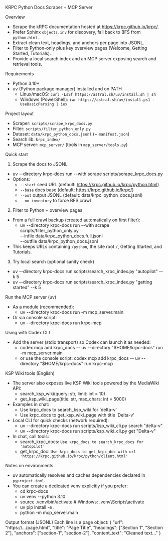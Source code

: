 KRPC Python Docs Scraper + MCP Server

Overview
- Scrape the kRPC documentation hosted at https://krpc.github.io/krpc/.
- Prefer Sphinx `objects.inv` for discovery, fall back to BFS from `python.html`.
- Extract clean text, headings, and anchors per page into JSONL.
- Filter to Python-only plus key overview pages (Welcome, Getting Started, Tutorials).
- Provide a local search index and an MCP server exposing search and retrieval tools.

Requirements
- Python 3.10+
- uv (Python package manager) installed and on PATH
  - Linux/macOS: `curl -LsSf https://astral.sh/uv/install.sh | sh`
  - Windows (PowerShell): `iwr https://astral.sh/uv/install.ps1 -UseBasicParsing | iex`

Project layout
- Scraper: `scripts/scrape_krpc_docs.py`
- Filter: `scripts/filter_python_only.py`
- Dataset: `data/krpc_python_docs.jsonl` (+ `manifest.json`)
- Search lib: `krpc_index/`
- MCP server: `mcp_server/` (tools in `mcp_server/tools.py`)

Quick start
1) Scrape the docs to JSONL
- uv --directory krpc-docs run --with scrape scripts/scrape_krpc_docs.py
- Options:
  - `--start` seed URL (default: https://krpc.github.io/krpc/python.html)
  - `--base` docs base (default: https://krpc.github.io/krpc/)
  - `--out` output JSONL (default: data/krpc_python_docs.jsonl)
  - `--no-inventory` to force BFS crawl

2) Filter to Python + overview pages
- From a full crawl backup (created automatically on first filter):
  - uv --directory krpc-docs run --with scrape scripts/filter_python_only.py \
      --infile data/krpc_python_docs.full.jsonl \
      --outfile data/krpc_python_docs.jsonl
- This keeps URLs containing `/python`, the site root `/`, Getting Started, and Tutorials.

3) Try local search (optional sanity check)
- uv --directory krpc-docs run scripts/search_krpc_index.py "autopilot" --k 5
- uv --directory krpc-docs run scripts/search_krpc_index.py "getting started" --k 5

Run the MCP server (uv)
- As a module (recommended):
  - uv --directory krpc-docs run -m mcp_server.main
- Or via console script:
  - uv --directory krpc-docs run krpc-mcp

Using with Codex CLI
- Add the server (stdio transport) so Codex can launch it as needed:
  - codex mcp add krpc_docs -- uv --directory "$HOME/krpc-docs" run -m mcp_server.main
  - or use the console script: codex mcp add krpc_docs -- uv --directory "$HOME/krpc-docs" run krpc-mcp

KSP Wiki tools (English)
- The server also exposes live KSP Wiki tools powered by the MediaWiki API:
  - search_ksp_wiki(query: str, limit: int = 10)
  - get_ksp_wiki_page(title: str, max_chars: int = 5000)
- Examples in chat:
  - Use krpc_docs to search_ksp_wiki for 'delta-v'
  - Use krpc_docs to get_ksp_wiki_page with title 'Delta-v'
- Local CLI for quick checks (network required):
  - uv --directory krpc-docs run scripts/ksp_wiki_cli.py search "delta-v"
  - uv --directory krpc-docs run scripts/ksp_wiki_cli.py get "Delta-v"
- In chat, call tools:
  - search_krpc_docs: `Use krpc_docs to search_krpc_docs for 'autopilot'`
  - get_krpc_doc: `Use krpc_docs to get_krpc_doc with url 'https://krpc.github.io/krpc/python/client.html'`

Notes on environments
- uv automatically resolves and caches dependencies declared in `pyproject.toml`.
- You can create a dedicated venv explicitly if you prefer:
  - cd krpc-docs
  - uv venv --python 3.10
  - source .venv/bin/activate  # Windows: .venv\Scripts\activate
  - uv pip install -e .
  - python -m mcp_server.main

Output format (JSONL)
Each line is a page object:
{
  "url": "https://.../page.html",
  "title": "Page Title",
  "headings": ["Section 1", "Section 2"],
  "anchors": ["section-1", "section-2"],
  "content_text": "Cleaned text..."
}
